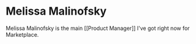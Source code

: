 # Melissa Malinofsky

Melissa Malinofsky is the main [[Product Manager]] I've got right now for Marketplace.
